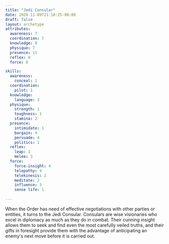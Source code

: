 ```yaml
---
title: "Jedi Consular"
date: 2020-11-09T21:18:25-08:00
draft: false
layout: archetype
attributes:
  awareness: 7
  coordination: 7
  knowledge: 9
  physique: 7
  presence: 11
  reflex: 8
  force: 8

skills:
  awareness:
    conceal: 1
  coordination:
    pilot: 1
  knowledge:
    language: 3   
  physique:
    strength: 1
    toughness: 1
    stamina: 2
  presence:
    intimidate: 1
    bargain: 4
    persuade: 4
    politics: 1
  reflex:
    leap: 1
    melee: 3
  force:
    force-insight: 4
    telepathy: 4
    telekinesis: 2
    meditate: 2
    influence: 3
    sense life: 1
    
---
```


When the Order has need of effective negotiations with other parties or entities, it turns to the Jedi Consular. Consulars are wise visionaries who excel in diplomacy as much as they do in combat. Their cunning insight allows them to seek and find even the most carefully veiled truths, and their gifts in foresight provide them with the advantage of anticipating an enemy's next move before it is carried out. 
